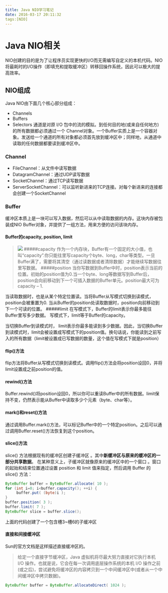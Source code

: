 ```yaml
---
title: Java NIO学习笔记
date: 2016-03-17 20:11:32
tags:[NIO]
---
```

# Java NIO相关
NIO创建的目的是为了让程序员实现更快的I/O而无需编写自定义的本机代码。NIO将最耗时的I/O操作（即填充和提取缓冲区）转移回操作系统，因此可以极大的提高效率。
## NIO组成
Java NIO由下面几个核心部分组成：
+ Channels
+ Buffers
+ Selectors
通道是对原 I/O 包中的流的模拟。到任何目的地(或来自任何地方)的所有数据都必须通过一个 Channel对象。一个Buffer实质上是一个容器对象。发送给一个通道的所有对象都必须首先放到缓冲区中；同样地，从通道中读取的任何数据都要读到缓冲区中。

### Channel
+ FileChannel：从文件中读写数据
+ DatagramChannel：通过UDP读写数据
+ SocketChannel：通过TCP读写数据
+ ServerSocketChannel：可以监听新进来的TCP连接。对每个新进来的连接都会创建一个SocketChannel
### Buffer
缓冲区本质上是一块可以写入数据，然后可以从中读取数据的内存。这块内存被包装成NIO Buffer对象，并提供了一组方法，用来方便的访问该块内存。
#### Buffer的capacity, position, limit
>![](http://ifeve.com/wp-content/uploads/2013/06/buffers-modes.png)
#####capacity
作为一个内存块，Buffer有一个固定的大小值，也叫“capacity”.你只能往里写capacity个byte、long，char等类型。一旦Buffer满了，需要将其清空（通过读数据或者清除数据）才能继续写数据往里写数据。
#####position
当你写数据到Buffer中时，position表示当前的位置。初始的position值为0.当一个byte、long等数据写到Buffer后， position会向前移动到下一个可插入数据的Buffer单元。position最大可为capacity – 1.

当读取数据时，也是从某个特定位置读。当将Buffer从写模式切换到读模式，position会被重置为0. 当从Buffer的position处读取数据时，position向前移动到下一个可读的位置。
#####limit
在写模式下，Buffer的limit表示你最多能往Buffer里写多少数据。 写模式下，limit等于Buffer的capacity。

当切换Buffer到读模式时， limit表示你最多能读到多少数据。因此，当切换Buffer到读模式时，limit会被设置成写模式下的position值。换句话说，你能读到之前写入的所有数据（limit被设置成已写数据的数量，这个值在写模式下就是position）

#### flip()方法
flip方法将Buffer从写模式切换到读模式。调用flip()方法会将position设回0，并将limit设置成之前position的值。

#### rewind()方法
Buffer.rewind()将position设回0，所以你可以重读Buffer中的所有数据。limit保持不变，仍然表示能从Buffer中读取多少个元素（byte、char等）。

#### mark()和reset()方法
通过调用Buffer.mark()方法，可以标记Buffer中的一个特定position。之后可以通过调用Buffer.reset()方法恢复到这个position。

#### slice()方法
slice() 方法根据现有的缓冲区创建子缓冲区 。其中**新缓冲区与原来的缓冲区的一部分共享数据**。
在某种意义上，子缓冲区就像原来的缓冲区中的一个窗口 。窗口的起始和结束位置通过设置 position 和 limit 值来指定，然后调用 Buffer 的 slice() 方法：
```java
ByteBuffer buffer = ByteBuffer.allocate( 10 );
for (int i=0; i<buffer.capacity(); ++i) {
     buffer.put( (byte)i );
}
buffer.position( 3 );
buffer.limit( 7 );
ByteBuffer slice = buffer.slice();
```
上面的代码创建了一个包含槽3~槽6的子缓冲区
#### 直接和间接缓冲区
Sun的官方文档是这样描述直接缓冲区的。
> 给定一个直接字节缓冲区，Java 虚拟机将尽最大努力直接对它执行本机 I/O 操作。也就是说，它会在每一次调用底层操作系统的本机 I/O 操作之前(或之后)，尝试避免将缓冲区的内容拷贝到一个中间缓冲区中(或者从一个中间缓冲区中拷贝数据)。
```java
ByteBuffer buffer = ByteBuffer.allocateDirect( 1024 );
```
